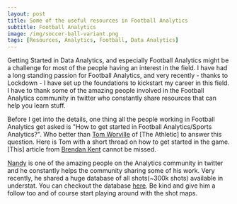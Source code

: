 ```yaml
---
layout: post
title: Some of the useful resources in Football Analytics
subtitle: Football Analytics
image: /img/soccer-ball-variant.png
tags: [Resources, Analytics, Football, Data Analytics]
---
```


Getting Started in Data Analytics, and especially Football Analytics might be a challenge for most of the people having an interest in the field. I have had a long standing passion for Football Analytics, and very recently - thanks to Lockdown - I have set up the foundations to kickstart my career in this field. I have to thank some of the amazing people involved in the Football Analytics community in twitter who constantly share resources that can help you learn stuff.

Before I get into the details, one thing all the people working in Football Analytics get asked is "How to get started in Football Analytics/Sports Analytics?". Who better than [Tom Worville]() of [The Athletic] to answer this question. Here is Tom with a short thread on how to get started in the game. [This] article from [Brendan Kent]() cannot be missed.

[Nandy](https://twitter.com/nandy_sd) is one of the amazing people on the Analytics community in twitter and he constantly helps the community sharing some of his work. Very recently, he shared a huge database of all shots(~300k shots) available in understat. You can checkout the database [here](https://twitter.com/nandy_sd/status/1337388224457494528?s=20). Be kind and give him a follow too and of course start playing around with the shot maps.

